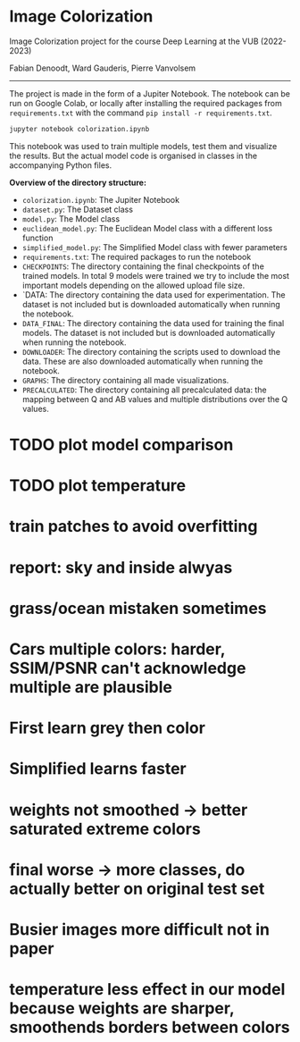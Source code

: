 # Image Colorization

Image Colorization project for the course Deep Learning at the VUB (2022-2023)

Fabian Denoodt, Ward Gauderis, Pierre Vanvolsem

---

The project is made in the form of a Jupiter Notebook. The notebook can be run on Google Colab, or locally
after installing the required packages from `requirements.txt` with the command `pip install -r requirements.txt`.

```bash
jupyter notebook colorization.ipynb
```

This notebook was used to train multiple models, test them and visualize the results.
But the actual model code is organised in classes in the accompanying Python files.

**Overview of the directory structure:**

- `colorization.ipynb`: The Jupiter Notebook
- `dataset.py`: The Dataset class
- `model.py`: The Model class
- `euclidean_model.py`: The Euclidean Model class with a different loss function
- `simplified_model.py`: The Simplified Model class with fewer parameters
- `requirements.txt`: The required packages to run the notebook
- `CHECKPOINTS`: The directory containing the final checkpoints of the trained models. In total 9 models were trained
  we try to include the most important models depending on the allowed upload file size.
- `DATA: The directory containing the data used for experimentation. The dataset is not included but is
  downloaded automatically when running the notebook.
- `DATA_FINAL`: The directory containing the data used for training the final models. The dataset is not included but is
  downloaded automatically when running the notebook.
- `DOWNLOADER`: The directory containing the scripts used to download the data. These are also downloaded automatically
  when running the notebook.
- `GRAPHS`: The directory containing all made visualizations.
- `PRECALCULATED`: The directory containing all precalculated data: the mapping between Q and AB values and multiple
distributions over the Q values.

# TODO plot model comparison

# TODO plot temperature

# train patches to avoid overfitting

# report: sky and inside alwyas

# grass/ocean mistaken sometimes

# Cars multiple colors: harder, SSIM/PSNR can't acknowledge multiple are plausible

# First learn grey then color

# Simplified learns faster

# weights not smoothed -> better saturated extreme colors

# final worse -> more classes, do actually better on original test set

# Busier images more difficult not in paper

# temperature less effect in our model because weights are sharper, smoothends borders between colors